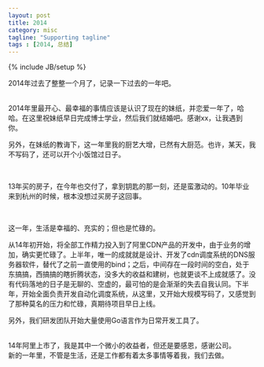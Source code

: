```yaml
---
layout: post
title: 2014
category: misc
tagline: "Supporting tagline"
tags : [2014, 总结]
---
```

{% include JB/setup %}


2014年过去了整整一个月了，记录一下过去的一年吧。

<br>
2014年里最开心、最幸福的事情应该是认识了现在的妹纸，并恋爱一年了，哈哈。在这里祝妹纸早日完成博士学业，然后我们就结婚吧。感谢xx，让我遇到你。

另外，在妹纸的教诲下，这一年里我的厨艺大增，已然有大厨范。也许，某天，我不写码了，还可以开个小饭馆过日子。

<br>

13年买的房子，在今年也交付了，拿到钥匙的那一刻，还是蛮激动的。10年毕业来到杭州的时候，根本没想过买房子这回事。

<br>

这一年，生活是幸福的、充实的；但也是忙碌的。

从14年初开始，将全部工作精力投入到了阿里CDN产品的开发中，由于业务的增加，确实更忙碌了。上半年，唯一的成就就是设计、开发了cdn调度系统的DNS服务器软件，替代了之前一直使用的bind；之后，中间存在一段时间的空白，处于东搞搞，西搞搞的瞎折腾状态，没多大的收益和建树，也就更谈不上成就感了。没有代码落地的日子是无聊的、空虚的，最可怕的是会渐渐的失去自我认同。下半年，开始全面负责开发自动化调度系统，从这里，又开始大规模写码了，又感觉到了那种莫名的压力和忙碌，真期待项目早日上线。

另外，我们研发团队开始大量使用Go语言作为日常开发工具了。

<br>
14年阿里上市了，我是其中一个微小的收益者，但还是要感恩，感谢公司。

<br>
新的一年里，不管是生活，还是工作都有着太多事情等着我，我们去做。